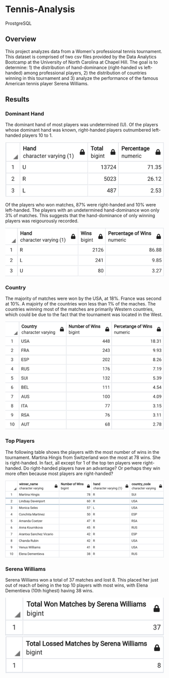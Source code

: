 # Tennis-Analysis
ProstgreSQL

## Overview

This project analyzes data from a Women's professional tennis tournament. This dataset is comprised of two csv files provided by the Data Analytics Bootcamp at the University of North Carolina at Chapel Hill. The goal is to determine: 1) the distribution of hand-dominance (right-handed vs left-handed) among professional players, 2) the distribution of countries winning in this tournament and 3) analyze the performance of the famous American tennis player Serena Williams.

## Results

### Dominant Hand

The dominant hand of most players was undetermined (U). Of the players whose dominant hand was known, right-handed players outnumbered left-handed players 10 to 1.

![dominant_hand](Resources/dominant_hand.png)

Of the players who won matches, 87% were right-handed and 10% were left-handed. The players with an undetermined hand-dominance won only 3% of matches. This suggests that the hand-dominance of only winning players was reigourously recorded. 

![wins_by_hand](Resources/wins_by_hand.png)

### Country
The majority of matches were won by the USA, at 18%. France was second at 10%. A majoirty of the countries won less than 1% of the maches. The countries winning most of the matches are primarily Western countries, which could be due to the fact that the tournament was located in the West.

![wins_by_country](Resources/wins_by_country.png)

### Top Players

The following table shows the players with the most number of wins in the tournament. Martina Hingis from Switzerland won the most at 78 wins. She is right-handed. In fact, all except for 1 of the top ten players were right-handed. Do right-handed players have an advantage? Or perhaps they win more often because most players are right-handed?
 
![top_players_info](Resources/top_players_info.png)

### Serena Williams

Serena Williams won a total of 37 matches and lost 8. This placed her just out of reach of being in the top 10 players with most wins, with Elena Dementieva (10th highest) having 38 wins.

![won](Resources/won.png)
![lost](Resources/lost.png)

